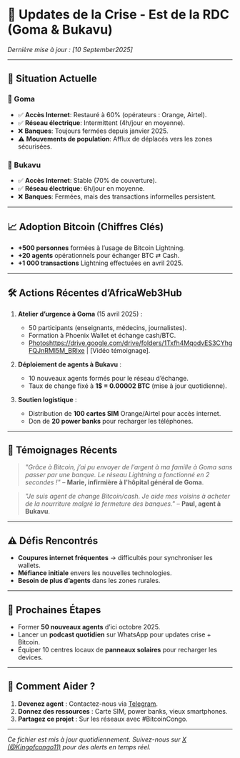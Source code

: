 # 📢 Updates de la Crise - Est de la RDC (Goma & Bukavu)  
*Dernière mise à jour : [10 September2025]*  

---

## 🚨 Situation Actuelle  
### 🔸 Goma  
- ✅ **Accès Internet**: Restauré à 60% (opérateurs : Orange, Airtel).  
- ✅ **Réseau électrique**: Intermittent (4h/jour en moyenne).  
- ❌ **Banques**: Toujours fermées depuis janvier 2025.  
- ⚠️ **Mouvements de population**: Afflux de déplacés vers les zones sécurisées.  

### 🔸 Bukavu  
- ✅ **Accès Internet**: Stable (70% de couverture).  
- ✅ **Réseau électrique**: 6h/jour en moyenne.  
- ❌ **Banques**: Fermées, mais des transactions informelles persistent.  

---

## 📈 Adoption Bitcoin (Chiffres Clés)  
- **+500 personnes** formées à l’usage de Bitcoin Lightning.  
- **+20 agents** opérationnels pour échanger BTC ⇄ Cash.  
- **+1 000 transactions** Lightning effectuées en avril 2025.  

---

## 🛠️ Actions Récentes d’AfricaWeb3Hub  
1. **Atelier d’urgence à Goma** (15 avril 2025) :  
   - 50 participants (enseignants, médecins, journalistes).  
   - Formation à Phoenix Wallet et échange cash/BTC.  
   - [Photos]()https://drive.google.com/drive/folders/1Txfh4MqodvES3CYhgFQJnRMl5M_BRlxe | [Vidéo témoignage].  

2. **Déploiement de agents à Bukavu** :  
   - 10 nouveaux agents formés pour le réseau d’échange.  
   - Taux de change fixé à **1$ = 0.00002 BTC** (mise à jour quotidienne).  

3. **Soutien logistique** :  
   - Distribution de **100 cartes SIM** Orange/Airtel pour accès internet.  
   - Don de **20 power banks** pour recharger les téléphones.  

---

## 📢 Témoignages Récents  
> *"Grâce à Bitcoin, j’ai pu envoyer de l’argent à ma famille à Goma sans passer par une banque. Le réseau Lightning a fonctionné en 2 secondes !"* – **Marie, infirmière à l'hôpital général de Goma**.  

> *"Je suis agent de change Bitcoin/cash. Je aide mes voisins à acheter de la nourriture malgré la fermeture des banques."* – **Paul, agent à Bukavu**.  

---

## ⚠️ Défis Rencontrés  
- **Coupures internet fréquentes** → difficultés pour synchroniser les wallets.  
- **Méfiance initiale** envers les nouvelles technologies.  
- **Besoin de plus d’agents** dans les zones rurales.  

---

## 🎯 Prochaines Étapes  
- Former **50 nouveaux agents** d’ici octobre 2025.  
- Lancer un **podcast quotidien** sur WhatsApp pour updates crise + Bitcoin.  
- Équiper 10 centres locaux de **panneaux solaires** pour recharger les devices.  

---

## 📌 Comment Aider ?  
1. **Devenez agent** : Contactez-nous via [Telegram](https://t.me/africaweb3hub).  
2. **Donnez des ressources** : Carte SIM, power banks, vieux smartphones.  
3. **Partagez ce projet** : Sur les réseaux avec #BitcoinCongo.  

---

*Ce fichier est mis à jour quotidiennement. Suivez-nous sur [X (@Kingofcongo11)](https://twitter.com/Kingofcongo11) pour des alerts en temps réel.*  
